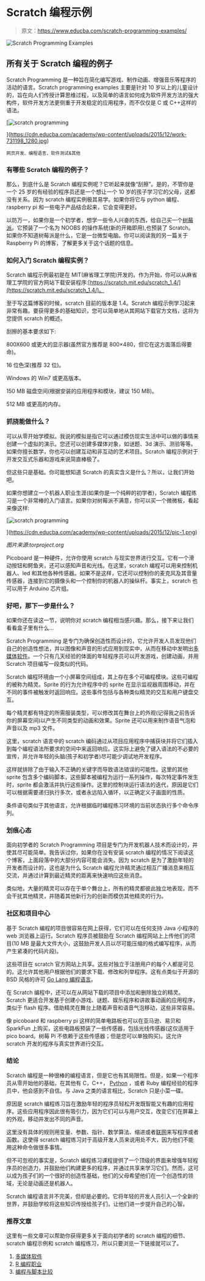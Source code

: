 # Scratch 编程示例

> 原文：<https://www.educba.com/scratch-programming-examples/>

![Scratch Programming Examples](img/4430a1b1cfdbcafe1f83d7bcbadc513b.png)



## 所有关于 Scratch 编程的例子

Scratch Programming 是一种旨在简化编写游戏、制作动画、增强音乐等程序的活动的语言。Scratch programming examples 主要是针对 10 岁以上的儿童设计的，旨在向人们传授计算思维过程，以及简单的语言如何成为软件开发方法的强大构件，软件开发方法更侧重于开发稳定的应用程序，而不仅仅是 C 或 C++这样的语法。

[![scratch programming](img/2f0eb6c79b573edb8ec79ba9d8cc3178.png)

](https://cdn.educba.com/academy/wp-content/uploads/2015/12/work-731198_1280.jpg) 

<small>网页开发、编程语言、软件测试&其他</small>

### 有哪些 Scratch 编程的例子？

那么，到底什么是 Scratch 编程实例呢？它听起来就像“刮擦”。是的，不管你是一个 25 岁的有经验的程序员还是一个想让一个 10 岁的孩子学习它的父母，这都没有关系。因为 scratch 编程实例极其易学。如果你将它与 python 编程、raspberry pi 和一些电子产品结合起来，它会变得更好。

以防万一，如果你是一个初学者，想学一些令人兴奋的东西，给自己买一个[树莓派](https://www.educba.com/raspberry-pi-with-a-mix-of-python/ "Raspberry Pi with a Mix of Python")。它预装了一个名为 NOOBS 的操作系统(新的开箱即用),也预装了 Scratch。如果你不知道树莓派是什么，它是一台微型电脑。你可以阅读我的另一篇关于 Raspberry Pi 的博客，了解更多关于这个话题的信息。

### 如何入门 Scratch 编程实例？

Scratch 编程示例最初是在 MIT(麻省理工学院)开发的。作为开始，你可以从麻省理工学院的官方网站下载安装程序:[https://scratch.mit.edu/scratch_1.4/](https://scratch.mit.edu/scratch_1.4/)。

至于写这篇博客的时候，scratch 目前的版本是 1.4。Scratch 编程示例学习起来非常有趣。要获得更多的基础知识，您可以简单地从其网站下载官方文档，这将为您提供 scratch 的概述。

刮擦的基本要求如下:

800X600 或更大的显示器(虽然官方推荐是 800×480，但它在这方面落后得要命)。

16 位色深(推荐 32 位)。

Windows 的 Win7 或更高版本。

150 MB 磁盘空间(根据安装的应用程序和模块，建议 150 MB)。

512 MB 或更高的内存。

### 抓挠能做什么？

可以从零开始学模拟。我说的模拟是指它可以通过模仿现实生活中可以做的事情来创建一个虚拟的演示。您还可以创建多媒体对象，如谜题、3d 演示、测验等等。如果你擅长数学，你也可以创建互动和非互动的艺术项目。Scratch 编程示例对于开发交互式乐器和游戏来说简直棒极了。

但这些只是基础。你可能想知道 Scratch 的真实含义是什么？所以，让我们开始吧。

如果你想建立一个机器人职业生涯(如果你是一个纯粹的初学者)，Scratch 编程练习是一个非常棒的入门语言。如果你对树莓派不满意，你可以买一个微微板，看起来像这样:

[![scratch programming](img/89f4af28aca4b9d3b78da506339b932c.png)

](https://cdn.educba.com/academy/wp-content/uploads/2015/12/pic-1.png) 

*图片来源:torproject.org*

Picoboard 是一种硬件，允许你使用 scratch 与现实世界进行交互。它有一个滑动按钮和鳄鱼夹，还可以感知声音和光线。在这里，scratch 编程可以用来控制机器人、led 和其他各种传感器。如果不是这样，它还可以控制你的麦克风及其音量传感器，连接到它的摄像头和一个控制你的机器人的操纵杆。事实上，scratch 也可以用于 Arduino 芯片组。

### 好吧，那下一步是什么？

如果你还在读这一节，说明你对 scratch 编程相当感兴趣。那么，接下来让我们看看盒子里有什么…

Scratch Programming 是专门为确保创造性而设计的，它允许开发人员发现他们自己的创造性想法，并以图像和声音的形式应用到现实中，从而在移动中发明出[多媒体软件](https://www.educba.com/best-free-multimedia-software/ "6 Best Free Multimedia Software")。一个只有几天经验的体面的年轻程序员可以开发游戏，创建动画，并用 Scratch 项目编写一段类似的代码。

Scratch 编程环境由一个小屏幕空间组成，其上存在多个可编程模块。这些可编程的被称为精灵。Sprite 的行为允许程序中的 sprite 在显示监视器周围移动，并在不同的事件被触发时返回响应。这些事件包括与各种类似精灵的交互和用户键盘交互。

每个精灵都有特定的所需服装类型，可以修改其在舞台上的外观(记得我之前告诉你的屏幕空间)以产生不同类型的动画和效果。Sprite 还可以用来制作语音气泡和声音以及 mp3 文件。

这里，scratch 语言中的 scratch 编码通过从项目应用程序中捕获块并将它们插入到每个编程语法所要求的空间中来返回响应。这实际上避免了键入语法的不必要的宣传，并允许年轻的头脑(孩子和初学者)尽可能少调试地开发程序。

这样就排除了由于输入不正确的关键字而导致语法错误的可能性。这里的其他 sprite 包含多个编码脚本，这些脚本被编程为运行一系列操作，每次特定事件发生时，sprite 都会激活并执行这些操作。这里的控制块运行语法的迭代，原因是它们可以根据需要递归执行多次，或者永远陷入循环，以正确定义子画面的性质。

条件语句类似于其他语言，允许根据临时编程练习环境的当前状态执行多个命令序列。

### 划痕心态

面向初学者的 Scratch Programming 项目是专门为开发机器人技术而设计的，并使其尽可能简单。我告诉过你，如果你在没有安装 scratch 编程的情况下阅读这个博客，上面段落中的大部分内容可能会消失。因为 scratch 是为了激励年轻的开发者而设计的，这也是为什么 Scratch 编程允许精灵通过相互广播消息来相互交流，并通过计算到最近精灵的距离来快速响应这些消息。

类似地，大量的精灵可以存在于单个舞台上，所有的精灵都彼此独立地表现，而不会干扰其他精灵，并随着其他新行为的创新而模仿其他精灵的行为。

### 社区和项目中心

基于 Scratch 编程的项目很容易在网上获得，它们可以在任何支持 Java 小程序的 web 浏览器上运行。Scratch 程序员被鼓励在 Scratch 编程网站上上传他们的项目(10 MB 是最大文件大小，这鼓励开发人员以尽可能压缩的格式编写程序，从而产生紧凑的代码片段)。

这些项目在 scratch 官方网站上共享。这些对独立于注册用户的每个人都是可见的。这允许其他用户根据他们的要求下载、修改和列举程序。这有点类似于开源的 BSD 风格的许可 [Go Lang 编程语言](https://www.educba.com/software-development/courses/golang-course/ "Go Lang - The Google Language")。

在 Scratch 编程中，还可以在从网站下载的项目中添加和删除独立的精灵。Scratch 更适合开发基于创建小游戏、谜题、娱乐程序和讲故事动画的应用程序，类似于 flash 程序。借助精灵在舞台上随着声音和语音气泡移动，这些非常容易。

像 picoboard 和 raspberry pi 这样的简单电路板也可以在亚马逊、易贝和 SparkFun 上购买，这些电路板预装了一些传感器，包括光线传感器(这仅适用于 pico board。树莓 Pi 不依赖于这些传感器；但是您可以单独购买)。这允许 scratch 开发的程序与真实世界进行交互。

### 结论

Scratch 编程是一种很棒的编程语言，但是它也有其局限性。但是，如果一个程序员从零开始他的基础，在其他有 C，C++， [Python](https://www.educba.com/software-development/courses/python-certification-course/) ，或者 Ruby 编程经验的程序员中，他会感到不自信。与 Java 之类的语言相比，Scratch 只是小菜一碟。

原因是 scratch 编程练习旨在激励年轻的程序员轻松开发既智能又有趣的应用程序。这些应用程序因此很有吸引力，因为它们可以与用户交互，改变它们在屏幕上的外观，移动并发出不同的声音。

这里没有具体的规则用变量、参数、指针、数学算法、缩进或者[联网](https://www.educba.com/basic-fundamental-of-networking/)来写程序或者函数。这使得 scratch 编程练习对于高级开发人员来说用处不大，因为他们不能用这种命令做很多事情。

但不可忽视的事实是，Scratch 编程练习课程提供了一个顶级的界面来增强年轻程序员的创造力，并鼓励他们构建更多的程序，并通过共享来学习它们。然而，这可以成为孩子们的一个很好的创造性基础，他们的父母希望他们在一个创造性的领域，无论是动画还是机器人。

Scratch 编程语言并不完美，但却是必要的。它将年轻的开发人员引入一个全新的世界，并鼓励学校将这些知识传授给孩子们，让他们进一步提升自己的心智。

### 推荐文章

这里有一些文章可以帮助你获得更多关于面向初学者的 scratch 编程的细节、scratch 编程示例和 scratch 编程练习，所以只要浏览一下链接就可以了。

1.  [多媒体软件](https://www.educba.com/best-free-multimedia-software/)
2.  [R 编程职业](https://www.educba.com/careers-in-r-programming/)
3.  [编程与脚本比较](https://www.educba.com/programming-vs-scripting/)





